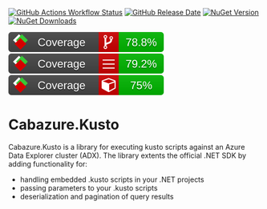 [![GitHub Actions Workflow Status](https://img.shields.io/github/actions/workflow/status/Cabazure/Cabazure.Kusto/.github%2Fworkflows%2Fci.yml)](https://github.com/Cabazure/Cabazure.Kusto/actions/workflows/ci.yml)
[![GitHub Release Date](https://img.shields.io/github/release-date/Cabazure/Cabazure.Kusto)](https://github.com/Cabazure/Cabazure.Kusto/releases)
[![NuGet Version](https://img.shields.io/nuget/v/Cabazure.Kusto?color=blue)](https://www.nuget.org/packages/Cabazure.Kusto)
[![NuGet Downloads](https://img.shields.io/nuget/dt/Cabazure.Kusto?color=blue)](https://www.nuget.org/stats/packages/Cabazure.Kusto?groupby=Version)

[![Branch Coverage](https://raw.githubusercontent.com/Cabazure/Cabazure.Kusto/main/.github/coveragereport/badge_branchcoverage.svg?raw=true)](https://github.com/Cabazure/Cabazure.Kusto/actions/workflows/ci.yml)
[![Line Coverage](https://raw.githubusercontent.com/Cabazure/Cabazure.Kusto/main/.github/coveragereport/badge_linecoverage.svg?raw=true)](https://github.com/Cabazure/Cabazure.Kusto/actions/workflows/ci.yml)
[![Method Coverage](https://raw.githubusercontent.com/Cabazure/Cabazure.Kusto/main/.github/coveragereport/badge_methodcoverage.svg?raw=true)](https://github.com/Cabazure/Cabazure.Kusto/actions/workflows/ci.yml)

# Cabazure.Kusto

Cabazure.Kusto is a library for executing kusto scripts against an Azure Data Explorer cluster (ADX). The library extents the official .NET SDK by adding functionality for:
 * handling embedded .kusto scripts in your .NET projects
 * passing parameters to your .kusto scripts
 * deserialization and pagination of query results
